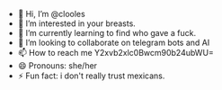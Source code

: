 - 👋 Hi, I’m @clooles
- 👀 I’m interested in your breasts.
- 🌱 I’m currently learning to find who gave a fuck.
- 💞️ I’m looking to collaborate on telegram bots and AI
- 📫 How to reach me Y2xvb2xlc0Bwcm90b24ubWU=
- 😄 Pronouns: she/her
- ⚡ Fun fact: i don't really trust mexicans.

<!---
clooles/clooles is a ✨ special ✨ repository because its `README.md` (this file) appears on your GitHub profile.
You can click the Preview link to take a look at your changes.
--->
